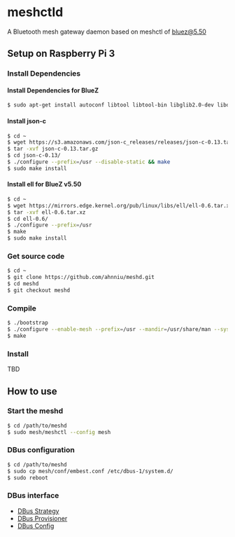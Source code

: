 # meshctld

A Bluetooth mesh gateway daemon based on meshctl of bluez@5.50

## Setup on Raspberry Pi 3

### Install Dependencies

#### Install Dependencies for BlueZ

```bash
$ sudo apt-get install autoconf libtool libtool-bin libglib2.0-dev libdbus-1-dev libjson-c-dev elfutils libelf-dev libdw-dev udev libudev-dev systemd libsystemd-dev libasound2-dev libical-dev libreadline-dev libsbc-dev libspeexdsp-dev automake qt3d5-dev libncurses5-dev pesign
```

#### Install json-c

```bash
$ cd ~
$ wget https://s3.amazonaws.com/json-c_releases/releases/json-c-0.13.tar.gz
$ tar -xvf json-c-0.13.tar.gz
$ cd json-c-0.13/
$ ./configure --prefix=/usr --disable-static && make
$ sudo make install
```
#### Install ell for BlueZ v5.50

```bash
$ cd ~
$ wget https://mirrors.edge.kernel.org/pub/linux/libs/ell/ell-0.6.tar.xz
$ tar -xvf ell-0.6.tar.xz
$ cd ell-0.6/
$ ./configure --prefix=/usr
$ make
$ sudo make install
```
### Get source code

```bash
$ cd ~
$ git clone https://github.com/ahnniu/meshd.git
$ cd meshd
$ git checkout meshd
```
### Compile

```bash
$ ./bootstrap
$ ./configure --enable-mesh --prefix=/usr --mandir=/usr/share/man --sysconfdir=/etc --localstatedir=/var
$ make
```

### Install

TBD

## How to use

### Start the meshd

```bash
$ cd /path/to/meshd
$ sudo mesh/meshctl --config mesh
```

### DBus configuration

```bash
$ cd /path/to/meshd
$ sudo cp mesh/conf/embest.conf /etc/dbus-1/system.d/
$ sudo reboot
```

### DBus interface

- [DBus Strategy](mesh/doc/dbus-strategy.md)
- [DBus Provisioner](mesh/doc/dbus-prov.md)
- [DBus Config](mesh/doc/dbus-config.md)

